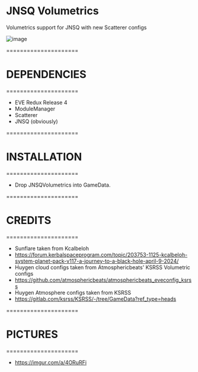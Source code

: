 # JNSQ Volumetrics
Volumetrics support for JNSQ with new Scatterer configs

![image](https://github.com/rbeap/JNSQ-Volumetrics/assets/170141846/a4d0031c-9097-489a-9cfc-8947376d9094)


=====================
# DEPENDENCIES
=====================
- EVE Redux Release 4
- ModuleManager
- Scatterer
- JNSQ (obviously)

=====================
# INSTALLATION
=====================

- Drop JNSQVolumetrics into GameData.

=====================
# CREDITS
=====================

- Sunflare taken from Kcalbeloh
- https://forum.kerbalspaceprogram.com/topic/203753-1125-kcalbeloh-system-planet-pack-v117-a-journey-to-a-black-hole-april-9-2024/
- Huygen cloud configs taken from Atmosphericbeats' KSRSS Volumetric configs
- https://github.com/atmosphericbeats/atmosphericbeats_eveconfig_ksrss
- Huygen Atmosphere configs taken from KSRSS
- https://gitlab.com/ksrss/KSRSS/-/tree/GameData?ref_type=heads


=====================
# PICTURES
=====================

- https://imgur.com/a/4ORuRFi

